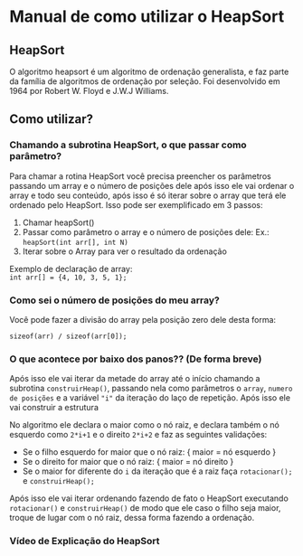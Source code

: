 # Manual de como utilizar o HeapSort

## HeapSort

O algoritmo heapsort é um algoritmo de ordenação generalista, e faz parte da família de algoritmos de ordenação por seleção. Foi desenvolvido em 1964 por Robert W. Floyd e J.W.J Williams.

## Como utilizar?

### Chamando a subrotina HeapSort, o que passar como parâmetro?

Para chamar a rotina HeapSort você precisa preencher os parâmetros passando um array e o número de posições dele após isso ele vai ordenar o array e todo seu conteúdo, após isso é só iterar sobre o array que terá ele ordenado pelo HeapSort. Isso pode ser exemplificado em 3 passos:

1. Chamar heapSort()
2. Passar como parâmetro o array e o número de posições dele: Ex.: `heapSort(int arr[], int N)`
3. Iterar sobre o Array para ver o resultado da ordenação

Exemplo de declaração de array:  
`int arr[] = {4, 10, 3, 5, 1};`

### Como sei o número de posições do meu array?

Você pode fazer a divisão do array pela posição zero dele desta forma:

`sizeof(arr) / sizeof(arr[0]);`

### O que acontece por baixo dos panos?? (De forma breve)

Após isso ele vai iterar da metade do array até o início chamando a subrotina `construirHeap()`, passando nela como parâmetros o `array`, `numero de posições` e a variável `"i"` da iteração do laço de repetição. Após isso ele vai construir a estrutura

No algoritmo ele declara o maior como o nó raiz, e declara também o nó esquerdo como `2*i+1` e o direito `2*i+2` e faz as seguintes validações:

- Se o filho esquerdo for maior que o nó raiz: { maior = nó esquerdo }
- Se o direito for maior que o nó raiz: { maior = nó direito }
- Se o maior for diferente do `i` da iteração que é a raiz faça `rotacionar();` e `construirHeap();`

Após isso ele vai iterar ordenando fazendo de fato o HeapSort executando `rotacionar()` e `construirHeap()` de modo que ele caso o filho seja maior, troque de lugar com o nó raiz, dessa forma fazendo a ordenação.

### Vídeo de Explicação do HeapSort
